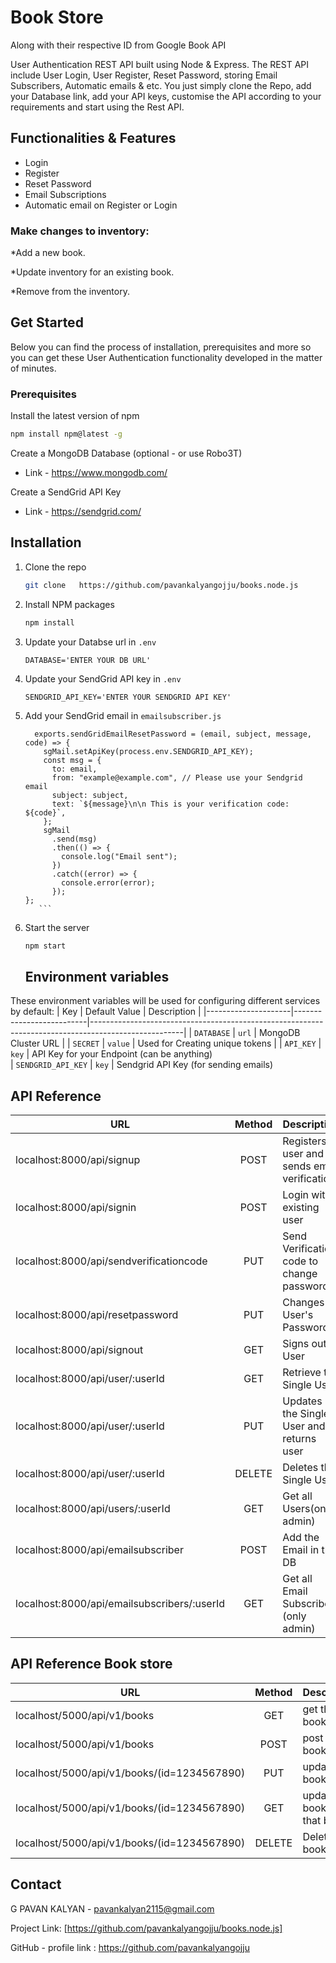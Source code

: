 
# Book Store 
Along with their respective ID from Google Book API

User Authentication REST API built using Node & Express. The REST API include User Login, User Register, Reset Password, storing Email Subscribers, Automatic emails & etc. You just simply clone the Repo, add your Database link, add your API keys, customise the API according to your requirements and start using the Rest API.
## Functionalities & Features 
* Login
* Register
* Reset Password
* Email Subscriptions
* Automatic email on Register or Login
### Make changes to inventory:

*Add a new book.

*Update inventory for an existing book.

*Remove from the inventory.
##  Get Started
Below you can find the process of installation, prerequisites and more so you can get these User Authentication functionality developed in the matter of minutes.

### Prerequisites

Install the latest version of npm
  ```sh
  npm install npm@latest -g
  ```
Create a MongoDB Database (optional - or use Robo3T)
* Link - https://www.mongodb.com/

Create a SendGrid API Key
* Link - https://sendgrid.com/
## Installation

1. Clone the repo
   ```sh
   git clone   https://github.com/pavankalyangojju/books.node.js
   ```
2. Install NPM packages
   ```sh
   npm install
   ```
3. Update your Databse url in `.env`

   ```JS
   DATABASE='ENTER YOUR DB URL'
   ```
3. Update your SendGrid API key in `.env`

   ```JS
   SENDGRID_API_KEY='ENTER YOUR SENDGRID API KEY'
   ```
4. Add your SendGrid email in `emailsubscriber.js`

    ```JS
      exports.sendGridEmailResetPassword = (email, subject, message, code) => {
        sgMail.setApiKey(process.env.SENDGRID_API_KEY);
        const msg = {
          to: email,
          from: "example@example.com", // Please use your Sendgrid email
          subject: subject,
          text: `${message}\n\n This is your verification code: ${code}`,
        };
        sgMail
          .send(msg)
          .then(() => {
            console.log("Email sent");
          })
          .catch((error) => {
            console.error(error);
          });
    };
       ```
3. Start the server
   ```sh
   npm start
   ```
    ## Environment variables
These environment variables will be used for configuring different services by default:
| Key                 | Default Value            | Description                                                                                         |
|---------------------|--------------------------|-----------------------------------------------------------------------------------------------------|
| `DATABASE` | `url`              | MongoDB Cluster URL                                                                                   |
| `SECRET` | `value`                  | Used for Creating unique tokens                                                                                  |
| `API_KEY` | `key`               | API Key for your Endpoint (can be anything)                                                                              
| `SENDGRID_API_KEY` | `key`               | Sendgrid API Key (for sending emails) 

## API Reference
| URL                             | Method | Description                                              | Content (Body)          |
|---------------------------------|:-----------:|----------------------------------------------------------|-------------------------|
| localhost:8000/api/signup              |     POST    | Registers a user and sends email verification            | `firstname` `lastname` `email` `password`        |
| localhost:8000/api/signin                 |     POST    | Login with existing user   | `email` `password`          |
| localhost:8000/api/sendverificationcode                |     PUT     | Send Verification code to change password  | `email` |
| localhost:8000/api/resetpassword        |     PUT    | Changes User's Password                    | `id` `verificationCode` `newPassword`  |
| localhost:8000/api/signout |     GET     | Signs out a User                    | None |
| localhost:8000/api/user/:userId              |     GET    | Retrieve the Single User | None |
| localhost:8000/api/user/:userId                    |     PUT     | Updates the Single User and returns user                   | `name` `email` `password`            |
| localhost:8000/api/user/:userId           |     DELETE    | Deletes the Single User       | None    |
| localhost:8000/api/users/:userId           |     GET    | Get all Users(only admin)       | None    |
| localhost:8000/api/emailsubscriber           |     POST    | Add the Email in the DB       | `email`    |
| localhost:8000/api/emailsubscribers/:userId          |     GET    | Get all Email Subscribers (only admin)       | None    |

## API Reference Book store
| URL                             | Method | Description                                              | 
|---------------------------------|:-----------:|----------------------------------------------------------|
| localhost/5000/api/v1/books              |     GET    | get the book                   |
| localhost/5000/api/v1/books              |     POST    | post the book            
| localhost/5000/api/v1/books/(id=1234567890)   |     PUT    | update the book            |
| localhost/5000/api/v1/books/(id=1234567890)   |     GET    | update the book get a that book |
| localhost/5000/api/v1/books/(id=1234567890)   |     DELETE    | Deletes the book            |













## Contact

G PAVAN KALYAN - pavankalyan2115@gmail.com

Project Link: [https://github.com/pavankalyangojju/books.node.js]

GitHub - profile link :  https://github.com/pavankalyangojju

